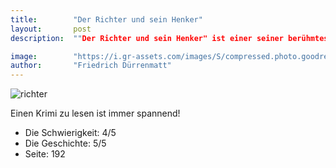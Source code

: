 ```yaml
---
title:        "Der Richter und sein Henker"
layout:       post
description:  ""Der Richter und sein Henker" ist einer seiner berühmtesten Romane - die Geschichte eines Mordes. Mit den reißerischen Mitteln einer Detektivstory erzählt er die Aufklärung einer Gewalttat an einem Polizeileutnant, den letzten Fall des totkranken Komissars Bärlach - die Geschichte einer hintergründigen Pointe."

image:        "https://i.gr-assets.com/images/S/compressed.photo.goodreads.com/books/1518001739l/610159._SY475_.jpg"
author:       "Friedrich Dürrenmatt"
---
```

![richter](https://i.gr-assets.com/images/S/compressed.photo.goodreads.com/books/1518001739l/610159._SY475_.jpg "Richter")

Einen Krimi zu lesen ist immer spannend!

* Die Schwierigkeit: 4/5 
* Die Geschichte: 5/5
* Seite: 192
 
